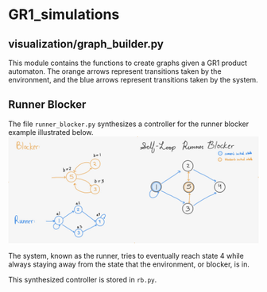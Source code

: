 # GR1_simulations

## visualization/graph_builder.py
This module contains the functions to create graphs given a GR1 product automaton. 
The orange arrows represent transitions taken by the environment, and the blue arrows represent transitions taken by the system.

## Runner Blocker
The file `runner_blocker.py` synthesizes a controller for the runner blocker example illustrated below.
![rb](self_loop_runner_blocker/StatesExplained.jpeg?raw=true)

The system, known as the runner, tries to eventually reach state 4 while always staying away from the state that the environment, or blocker, is in.

This synthesized controller is stored in `rb.py`.

